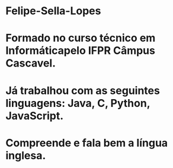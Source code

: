 # Felipe-Sella-Lopes

# Formado no curso técnico em Informáticapelo IFPR Câmpus Cascavel.
# Já trabalhou com as seguintes linguagens: Java, C, Python, JavaScript.
# Compreende e fala bem a língua inglesa. 

